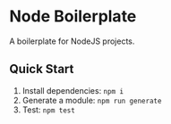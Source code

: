 # Node Boilerplate

A boilerplate for NodeJS projects.

## Quick Start

1. Install dependencies: `npm i`
2. Generate a module: `npm run generate`
3. Test: `npm test`
